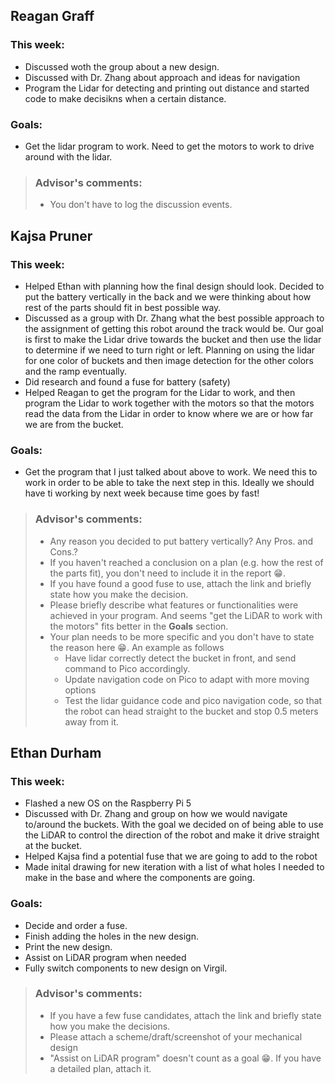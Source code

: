 ## Reagan Graff
### This week:
- Discussed woth the group about a new design.
- Discussed with Dr.  Zhang about approach and ideas for navigation 
- Program the Lidar for detecting and printing out distance and started code to make decisikns when a certain distance.

### Goals:
- Get the lidar program to work. Need to get the motors to work to drive around with the lidar.

> ### Advisor's comments:
> - You don't have to log the discussion events.

## Kajsa Pruner
### This week:
- Helped Ethan with planning how the final design should look. Decided to put the battery vertically in the back and we were thinking about how rest of the parts should fit in best possible way.
- Discussed as a group with Dr.  Zhang what the best possible approach to the assignment of getting this robot around the track would be. Our goal is first to make the Lidar drive towards the bucket and then use the lidar to determine if we need to turn right or left. Planning on using the lidar for one color of buckets and then image detection for the other colors and the ramp eventually.
- Did research and found a fuse for battery (safety)
- Helped Reagan to get the program for the Lidar to work, and then program the Lidar to work together with the motors so that the motors read the data from the Lidar in order to know where we are or how far we are from the bucket.

### Goals:
- Get the program that I just talked about above to work. We need this to work in order to be able to take the next step in this. Ideally we should have ti working by next week because time goes by fast!

> ### Advisor's comments:
> - Any reason you decided to put battery vertically? Any Pros. and Cons.?
> - If you haven't reached a conclusion on a plan (e.g. how the rest of the parts fit), you don't need to include it in the report :grin:.
> - If you have found a good fuse to use, attach the link and briefly state how you make the decision.
> - Please briefly describe what features or functionalities were achieved in your program. And seems "get the LiDAR to work with the motors" fits better in the **Goals** section.
> - Your plan needs to be more specific and you don't have to state the reason here :grin:. An example as follows
>   - Have lidar correctly detect the bucket in front, and send command to Pico accordingly.
>   - Update navigation code on Pico to adapt with more moving options
>   - Test the lidar guidance code and pico navigation code, so that the robot can head straight to the bucket and stop 0.5 meters away from it.   

## Ethan Durham 
### This week:
- Flashed a new OS on the Raspberry Pi 5
- Discussed with Dr. Zhang and group on how we would navigate to/around the buckets. With the goal we decided on of being able to use the LiDAR to control the direction of the robot and make it drive straight at the bucket.
- Helped Kajsa find a potential fuse that we are going to add to the robot
- Made inital drawing for new iteration with a list of what holes I needed to make in the base and where the components are going.
### Goals:
- Decide and order a fuse.
- Finish adding the holes in the new design.
- Print the new design.
- Assist on LiDAR program when needed
- Fully switch components to new design on Virgil. 

> ### Advisor's comments:
> - If you have a few fuse candidates, attach the link and briefly state how you make the decisions.
> - Please attach a scheme/draft/screenshot of your mechanical design
> - "Assist on LiDAR program" doesn't count as a goal :grin:. If you have a detailed plan, attach it.
